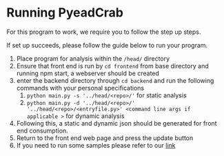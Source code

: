 # Running PyeadCrab #

For this program to work, we require you to follow the step up steps.

If set up succeeds, please follow the guide below to run your program.

1. Place program for analysis within the `/head/` directory
2. Ensure that front end is run by `cd frontend` from base directory and running npm start, a webserver should be created
3. enter the backend directory through `cd backend` and run the following commands with your personal specifications
   1. `python main.py -s '../head/<repo>/'` for static analysis
   2. `python main.py -d '../head/<repo>/' '../head/<repo>/<entryfile.py>' <command line args if applicable >` for dynamic analysis
4. Following this, a static and dynamic json should be generated for front end consumption.
5. Return to the front end web page and press the update button
6. If you need to run some samples please refer to our [link](running_samples.md)